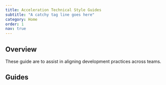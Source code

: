 ```yaml
---
title: Acceleration Technical Style Guides
subtitle: "A catchy tag line goes here"
category: Home
order: 1
nav: true
---
```

## Overview

These guide are to assist in aligning development practices across teams.  

## Guides

